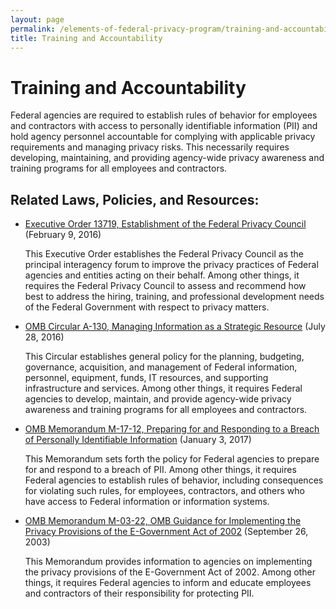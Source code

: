 ```yaml
---
layout: page
permalink: /elements-of-federal-privacy-program/training-and-accountability/
title: Training and Accountability
---
```

<h1 class="font-sams-lg text-primary-darker">Training and Accountability</h1>

Federal agencies are required to establish rules of behavior for employees and contractors with access to personally identifiable information (PII) and hold agency personnel accountable for complying with applicable privacy requirements and managing privacy risks. This necessarily requires developing, maintaining, and providing agency-wide privacy awareness and training programs for all employees and contractors.

<h2 class="font-sams-lg text-gray-70">Related Laws, Policies, and Resources:</h2>

* [Executive Order 13719, Establishment of the Federal Privacy Council](https://www.govinfo.gov/content/pkg/CFR-2017-title3-vol1/pdf/CFR-2017-title3-vol1-eo13719.pdf) (February 9, 2016)

    This Executive Order establishes the Federal Privacy Council as the principal interagency forum to improve the privacy practices of Federal agencies and entities acting on their behalf. Among other things, it requires the Federal Privacy Council to assess and recommend how best to address the hiring, training, and professional development needs of the Federal Government with respect to privacy matters.
* [OMB Circular A-130, Managing Information as a Strategic Resource](https://www.whitehouse.gov/sites/whitehouse.gov/files/omb/circulars/A130/a130revised.pdf) (July 28, 2016)

    This Circular establishes general policy for the planning, budgeting, governance, acquisition, and management of Federal information, personnel, equipment, funds, IT resources, and supporting infrastructure and services. Among other things, it requires Federal agencies to develop, maintain, and provide agency-wide privacy awareness and training programs for all employees and contractors.
* [OMB Memorandum M-17-12, Preparing for and Responding to a Breach of Personally Identifiable Information](https://www.whitehouse.gov/sites/whitehouse.gov/files/omb/memoranda/2017/m-17-12_0.pdf) (January 3, 2017)

    This Memorandum sets forth the policy for Federal agencies to prepare for and respond to a breach of PII. Among other things, it requires Federal agencies to establish rules of behavior, including consequences for violating such rules, for employees, contractors, and others who have access to Federal information or information systems.
* [OMB Memorandum M-03-22, OMB Guidance for Implementing the Privacy Provisions of the E-Government Act of 2002](https://www.whitehouse.gov/sites/whitehouse.gov/files/omb/memoranda/2003/m03_22.pdf) (September 26, 2003)

    This Memorandum provides information to agencies on implementing the privacy provisions of the E-Government Act of 2002. Among other things, it requires Federal agencies to inform and educate employees and contractors of their responsibility for protecting PII.
